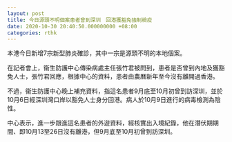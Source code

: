 ```yaml
---
layout: post
title: 今日源頭不明個案患者曾到深圳　回港獲豁免強制檢疫
date: 2020-10-30 20:40:50.000000000 +08:00
categories: rthk
---
```


本港今日新增7宗新型肺炎確診，其中一宗是源頭不明的本地個案。

在記者會上，衞生防護中心傳染病處主任張竹君被問到，患者是否曾到內地及獲豁免人士，張竹君回應，根據中心的資料，患者由農曆新年至今沒有離開過香港。

不過，衞生防護中心晚上補充資料，指這名患者9月底至10月初曾到訪深圳，並於10月6日經深圳灣口岸以豁免人士身分回港。病人於10月9日進行的病毒檢測為陰性。

中心表示，進一步跟進這名患者的外遊資料，經核實出入境紀錄，他在潛伏期期間、即10月13至26日沒有離港，但9月底至10月初曾到訪深圳。
